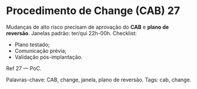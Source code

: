 # Procedimento de Change (CAB) 27

Mudanças de alto risco precisam de aprovação do **CAB** e **plano de reversão**.
Janelas padrão: ter/qui 22h-00h.
Checklist:
- Plano testado;
- Comunicação prévia;
- Validação pós-implantação.

Ref 27 — PoC.

Palavras-chave: CAB, change, janela, plano de reversão.
Tags: cab, change.
